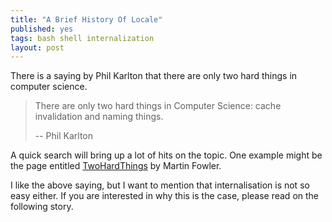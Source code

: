 ```yaml
---
title: "A Brief History Of Locale"
published: yes
tags: bash shell internalization
layout: post
---
```



There is a saying by Phil Karlton that there are only two hard things in computer science. 

> There are only two hard things in Computer Science: cache invalidation and naming things.
> 
> -- Phil Karlton

A quick search will bring up a lot of hits on the topic. One example might be the page entitled [TwoHardThings](https://martinfowler.com/bliki/TwoHardThings.html) by Martin Fowler. 

I like the above saying, but I want to mention that internalisation is not so easy either. If you are interested in why this is the case, please read on the following story. 

